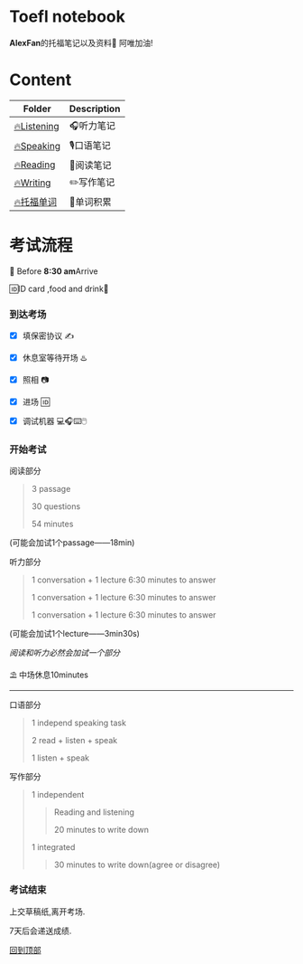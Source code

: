 # Toefl notebook

**AlexFan**的托福笔记以及资料💾
阿唯加油!


# Content

| Folder                    | Description |
| ------------------------- | ----------- |
| [🔥Listening](./Listening) | 🎧听力笔记   |
| [🔥Speaking](./Speaking)   | 🎙️口语笔记   |
| [🔥Reading](./Reading)     | 📖阅读笔记   |
| [🔥Writing](./Writing)     | ✏️写作笔记   |
| [🔥托福单词](./单词.md)     | 🌊单词积累   |



# 考试流程

🚗 Before **8:30 am**Arrive

🆔ID card ,food and drink🍹 



### **到达考场**

- [x] 填保密协议 ✍️
- [x] 休息室等待开场 ♨️
- [x] 照相 📷
- [x] 进场 🆔
- [x] 调试机器 💻🎧⌨️🖱️



### **开始考试**

阅读部分

>3 passage
>
>30 questions 
>
> 54 minutes

(可能会加试1个passage——18min)



听力部分

>1 conversation + 1 lecture 6:30 minutes to answer
>
>1 conversation + 1 lecture 6:30 minutes to answer
>
>1 conversation + 1 lecture 6:30 minutes to answer

(可能会加试1个lecture——3min30s)

*阅读和听力必然会加试一个部分*



⛱️ 中场休息10minutes

---



口语部分

> 1 independ speaking task
>
> 2 read + listen + speak 
>
> 1 listen + speak

写作部分

>1 independent 
>
>> Reading and listening
>>
>> 20 minutes to write down
>
>1 integrated
>
>> 30 minutes to write down(agree or disagree)



### 考试结束

上交草稿纸,离开考场.

7天后会递送成绩.

[回到顶部](#readme)